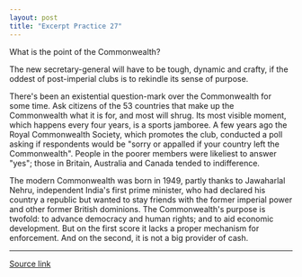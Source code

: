 ```yaml
---
layout: post
title: "Excerpt Practice 27"
---
```


What is the point of the Commonwealth?

The new secretary-general will have to be tough, dynamic and crafty, if the oddest of post-imperial clubs is to rekindle its sense of purpose.

There's been an existential question-mark over the Commonwealth for some time. Ask citizens of the 53 countries that make up the Commonwealth what it is for, and most will shrug. Its most visible moment, which happens every four years, is a sports jamboree. A few years ago the Royal Commonwealth Society, which promotes the club, conducted a poll asking if respondents would be "sorry or appalled if your country left the Commonwealth". People in the poorer members were likeliest to answer "yes"; those in Britain, Australia and Canada tended to indifference. 

The modern Commonwealth was born in 1949, partly thanks to Jawaharlal Nehru, independent India's first prime minister, who had declared his country a republic but wanted to stay friends with the former imperial power and other former British dominions. The Commonwealth's purpose is twofold: to advance democracy and human rights; and to aid economic development. But on the first score it lacks a proper mechanism for enforcement. And on the second, it is not a big provider of cash. 

*************************************************************************************

[Source link][link]

[link]: http://www.economist.com/news/international/21694706-new-secretary-general-will-have-be-tough-dynamic-and-crafty-if-oddest
